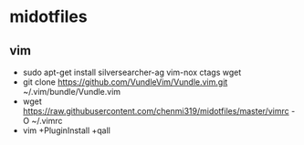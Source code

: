 # midotfiles
## vim
* sudo apt-get install silversearcher-ag vim-nox ctags wget
* git clone https://github.com/VundleVim/Vundle.vim.git ~/.vim/bundle/Vundle.vim
* wget https://raw.githubusercontent.com/chenmi319/midotfiles/master/vimrc -O ~/.vimrc
* vim +PluginInstall +qall
